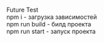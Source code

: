 Future Test  <br/>
npm i - загрузка зависимостей <br/>
npm run build - билд проекта <br/>
npm run start - запуск проекта <br/>
